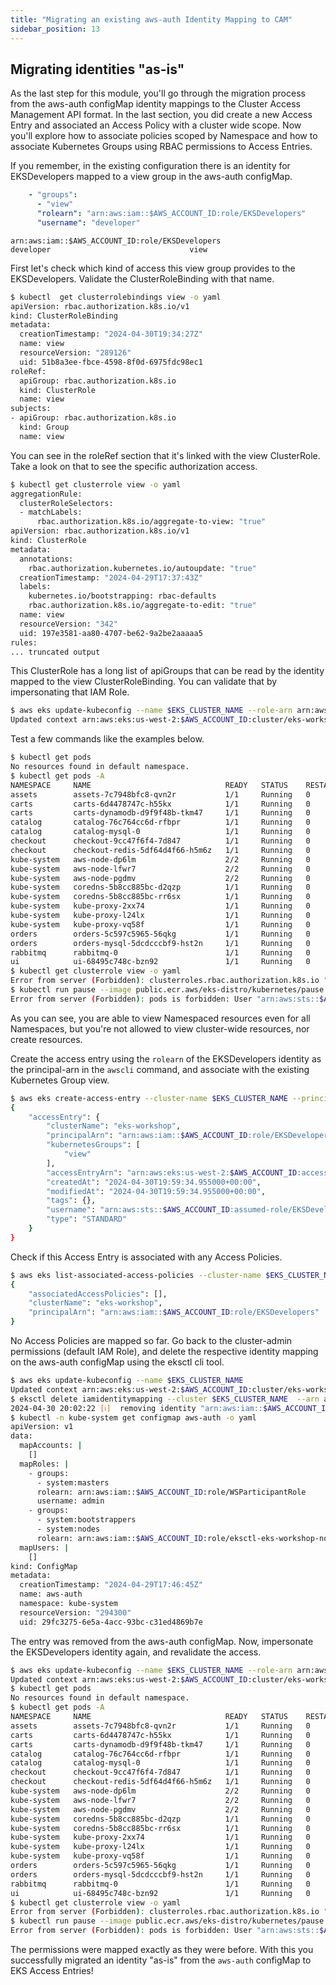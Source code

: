```yaml
---
title: "Migrating an existing aws-auth Identity Mapping to CAM"
sidebar_position: 13
---
```


## Migrating identities "as-is"

As the last step for this module, you'll go through the migration process from the aws-auth configMap identity mappings to the Cluster Access Management API format. In the last section, you did create a new Access Entry and associated an Access Policy with a cluster wide scope. Now you'll explore how to associate policies scoped by Namespace and how to associate Kubernetes Groups using RBAC permissions to Access Entries.

If you remember, in the existing configuration there is an identity for  EKSDevelopers mapped to a view group in the aws-auth configMap.

```yaml
    - "groups":
      - "view"
      "rolearn": "arn:aws:iam::$AWS_ACCOUNT_ID:role/EKSDevelopers"
      "username": "developer"
```

```
arn:aws:iam::$AWS_ACCOUNT_ID:role/EKSDevelopers                                                    developer                               view
```

First let's check which kind of access this  view group provides to the EKSDevelopers. Validate the ClusterRoleBinding with that name.

```bash
$ kubectl  get clusterrolebindings view -o yaml
apiVersion: rbac.authorization.k8s.io/v1
kind: ClusterRoleBinding
metadata:
  creationTimestamp: "2024-04-30T19:34:27Z"
  name: view
  resourceVersion: "289126"
  uid: 51b8a3ee-fbce-4598-8f0d-6975fdc98ec1
roleRef:
  apiGroup: rbac.authorization.k8s.io
  kind: ClusterRole
  name: view
subjects:
- apiGroup: rbac.authorization.k8s.io
  kind: Group
  name: view
```

You can see in the roleRef section that it's linked with the view ClusterRole. Take a look on that to see the specific authorization access.

```bash
$ kubectl get clusterrole view -o yaml
aggregationRule:
  clusterRoleSelectors:
  - matchLabels:
      rbac.authorization.k8s.io/aggregate-to-view: "true"
apiVersion: rbac.authorization.k8s.io/v1
kind: ClusterRole
metadata:
  annotations:
    rbac.authorization.kubernetes.io/autoupdate: "true"
  creationTimestamp: "2024-04-29T17:37:43Z"
  labels:
    kubernetes.io/bootstrapping: rbac-defaults
    rbac.authorization.k8s.io/aggregate-to-edit: "true"
  name: view
  resourceVersion: "342"
  uid: 197e3581-aa80-4707-be62-9a2be2aaaaa5
rules:
... truncated output
```

This ClusterRole has a long list of apiGroups that can be read by the identity mapped to the view ClusterRoleBinding. You can validate that by impersonating that IAM Role.

```bash
$ aws eks update-kubeconfig --name $EKS_CLUSTER_NAME --role-arn arn:aws:iam::$AWS_ACCOUNT_ID:role/EKSDevelopers
Updated context arn:aws:eks:us-west-2:$AWS_ACCOUNT_ID:cluster/eks-workshop in /home/ec2-user/.kube/config
```

Test a few commands like the examples below.

```bash
$ kubectl get pods
No resources found in default namespace.
$ kubectl get pods -A
NAMESPACE     NAME                              READY   STATUS    RESTARTS   AGE
assets        assets-7c7948bfc8-qvn2r           1/1     Running   0          25h
carts         carts-6d4478747c-h55kx            1/1     Running   0          25h
carts         carts-dynamodb-d9f9f48b-tkm47     1/1     Running   0          25h
catalog       catalog-76c764cc6d-rfbpr          1/1     Running   0          25h
catalog       catalog-mysql-0                   1/1     Running   0          25h
checkout      checkout-9cc47f6f4-7d847          1/1     Running   0          25h
checkout      checkout-redis-5df64d4f66-h5m6z   1/1     Running   0          25h
kube-system   aws-node-dp6lm                    2/2     Running   0          28h
kube-system   aws-node-lfwr7                    2/2     Running   0          28h
kube-system   aws-node-pgdmv                    2/2     Running   0          28h
kube-system   coredns-5b8cc885bc-d2qzp          1/1     Running   0          28h
kube-system   coredns-5b8cc885bc-rr6sx          1/1     Running   0          28h
kube-system   kube-proxy-2xx74                  1/1     Running   0          28h
kube-system   kube-proxy-l24lx                  1/1     Running   0          28h
kube-system   kube-proxy-vq58f                  1/1     Running   0          28h
orders        orders-5c597c5965-56qkg           1/1     Running   0          25h
orders        orders-mysql-5dcdcccbf9-hst2n     1/1     Running   0          25h
rabbitmq      rabbitmq-0                        1/1     Running   0          25h
ui            ui-68495c748c-bzn92               1/1     Running   0          25h
$ kubectl get clusterrole view -o yaml
Error from server (Forbidden): clusterroles.rbac.authorization.k8s.io "view" is forbidden: User "arn:aws:sts::$AWS_ACCOUNT_ID:assumed-role/EKSViewOnly/EKSGetTokenAuth" cannot get resource "clusterroles" in API group "rbac.authorization.k8s.io" at the cluster scope
$ kubectl run pause --image public.ecr.aws/eks-distro/kubernetes/pause:3.9
Error from server (Forbidden): pods is forbidden: User "arn:aws:sts::$AWS_ACCOUNT_ID:assumed-role/EKSViewOnly/EKSGetTokenAuth" cannot create resource "pods" in API group "" in the namespace "default"
```

As you can see, you are able to view Namespaced resources even for all Namespaces, but you're not allowed to view cluster-wide resources, nor create resources.

Create the access entry using the `rolearn` of the EKSDevelopers identity as the principal-arn in the `awscli` command, and associate with the existing Kubernetes Group view.

```bash
$ aws eks create-access-entry --cluster-name $EKS_CLUSTER_NAME --principal-arn arn:aws:iam::$AWS_ACCOUNT_ID:role/EKSDevelopers --kubernetes-groups view
{
    "accessEntry": {
        "clusterName": "eks-workshop",
        "principalArn": "arn:aws:iam::$AWS_ACCOUNT_ID:role/EKSDevelopers",
        "kubernetesGroups": [
            "view"
        ],
        "accessEntryArn": "arn:aws:eks:us-west-2:$AWS_ACCOUNT_ID:access-entry/eks-workshop/role/$AWS_ACCOUNT_ID/EKSDevelopers/d6c7984b-a9e0-60f8-c69f-38e63f8846d6",
        "createdAt": "2024-04-30T19:59:34.955000+00:00",
        "modifiedAt": "2024-04-30T19:59:34.955000+00:00",
        "tags": {},
        "username": "arn:aws:sts::$AWS_ACCOUNT_ID:assumed-role/EKSDevelopers/{{SessionName}}",
        "type": "STANDARD"
    }
}
```

Check if this Access Entry is associated with any Access Policies.

```bash
$ aws eks list-associated-access-policies --cluster-name $EKS_CLUSTER_NAME --principal-arn arn:aws:iam::$AWS_ACCOUNT_ID:role/EKSDevelopers
{
    "associatedAccessPolicies": [],
    "clusterName": "eks-workshop",
    "principalArn": "arn:aws:iam::$AWS_ACCOUNT_ID:role/EKSDevelopers"
}
```

No Access Policies are mapped so far. Go back to the cluster-admin permissions (default IAM Role), and delete the respective identity mapping on the aws-auth configMap using the eksctl cli tool.

```bash
$ aws eks update-kubeconfig --name $EKS_CLUSTER_NAME
Updated context arn:aws:eks:us-west-2:$AWS_ACCOUNT_ID:cluster/eks-workshop in /home/ec2-user/.kube/config
$ eksctl delete iamidentitymapping --cluster $EKS_CLUSTER_NAME  --arn arn:aws:iam::$AWS_ACCOUNT_ID:role/EKSPowerUser
2024-04-30 20:02:22 [ℹ]  removing identity "arn:aws:iam::$AWS_ACCOUNT_ID:role/EKSPowerUser" from auth ConfigMap (username = "poweruser", groups = ["poweruser"])
$ kubectl -n kube-system get configmap aws-auth -o yaml
apiVersion: v1
data:
  mapAccounts: |
    []
  mapRoles: |
    - groups:
      - system:masters
      rolearn: arn:aws:iam::$AWS_ACCOUNT_ID:role/WSParticipantRole
      username: admin
    - groups:
      - system:bootstrappers
      - system:nodes
      rolearn: arn:aws:iam::$AWS_ACCOUNT_ID:role/eksctl-eks-workshop-nodegroup-defa-NodeInstanceRole-647HpxD4e9mr
  mapUsers: |
    []
kind: ConfigMap
metadata:
  creationTimestamp: "2024-04-29T17:46:45Z"
  name: aws-auth
  namespace: kube-system
  resourceVersion: "294300"
  uid: 29fc3275-6e5a-4acc-93bc-c31ed4869b7e
```

The entry was removed from the aws-auth configMap. Now, impersonate the EKSDevelopers identity again, and revalidate the access.

```bash
$ aws eks update-kubeconfig --name $EKS_CLUSTER_NAME --role-arn arn:aws:iam::$AWS_ACCOUNT_ID:role/EKSDevelopers
Updated context arn:aws:eks:us-west-2:$AWS_ACCOUNT_ID:cluster/eks-workshop in /home/ec2-user/.kube/config
$ kubectl get pods
No resources found in default namespace.
$ kubectl get pods -A
NAMESPACE     NAME                              READY   STATUS    RESTARTS   AGE
assets        assets-7c7948bfc8-qvn2r           1/1     Running   0          25h
carts         carts-6d4478747c-h55kx            1/1     Running   0          25h
carts         carts-dynamodb-d9f9f48b-tkm47     1/1     Running   0          25h
catalog       catalog-76c764cc6d-rfbpr          1/1     Running   0          25h
catalog       catalog-mysql-0                   1/1     Running   0          25h
checkout      checkout-9cc47f6f4-7d847          1/1     Running   0          25h
checkout      checkout-redis-5df64d4f66-h5m6z   1/1     Running   0          25h
kube-system   aws-node-dp6lm                    2/2     Running   0          28h
kube-system   aws-node-lfwr7                    2/2     Running   0          28h
kube-system   aws-node-pgdmv                    2/2     Running   0          28h
kube-system   coredns-5b8cc885bc-d2qzp          1/1     Running   0          28h
kube-system   coredns-5b8cc885bc-rr6sx          1/1     Running   0          28h
kube-system   kube-proxy-2xx74                  1/1     Running   0          28h
kube-system   kube-proxy-l24lx                  1/1     Running   0          28h
kube-system   kube-proxy-vq58f                  1/1     Running   0          28h
orders        orders-5c597c5965-56qkg           1/1     Running   0          25h
orders        orders-mysql-5dcdcccbf9-hst2n     1/1     Running   0          25h
rabbitmq      rabbitmq-0                        1/1     Running   0          25h
ui            ui-68495c748c-bzn92               1/1     Running   0          25h
$ kubectl get clusterrole view -o yaml
Error from server (Forbidden): clusterroles.rbac.authorization.k8s.io "view" is forbidden: User "arn:aws:sts::$AWS_ACCOUNT_ID:assumed-role/EKSViewOnly/EKSGetTokenAuth" cannot get resource "clusterroles" in API group "rbac.authorization.k8s.io" at the cluster scope
$ kubectl run pause --image public.ecr.aws/eks-distro/kubernetes/pause:3.9
Error from server (Forbidden): pods is forbidden: User "arn:aws:sts::$AWS_ACCOUNT_ID:assumed-role/EKSViewOnly/EKSGetTokenAuth" cannot create resource "pods" in API group "" in the namespace "default"
```

The permissions were mapped exactly as they were before. With this you successfully migrated an identity "as-is" from the `aws-auth` configMap to EKS Access Entries!

